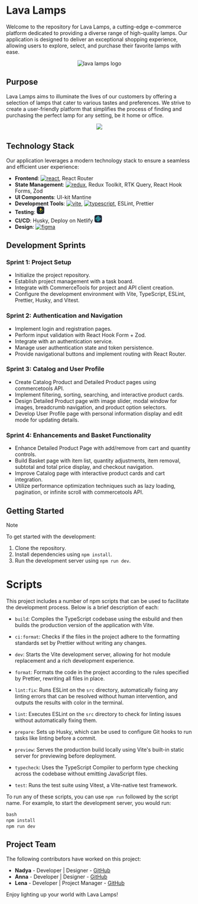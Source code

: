 # Lava Lamps

Welcome to the repository for Lava Lamps, a cutting-edge e-commerce platform dedicated to providing a diverse range of high-quality lamps. Our application is designed to deliver an exceptional shopping experience, allowing users to explore, select, and purchase their favorite lamps with ease.

<div style="text-align: center;">
<picture>
  <source media="(prefers-color-scheme: dark)" srcset="https://i.imgur.com/6p65CzC.png">
  <source media="(prefers-color-scheme: light)" srcset="https://i.imgur.com/4htNEce.png">
  <img alt="lava lamps logo" src="https://i.imgur.com/4htNEce.png">
</picture>
</div>

## Purpose

Lava Lamps aims to illuminate the lives of our customers by offering a selection of lamps that cater to various tastes and preferences. We strive to create a user-friendly platform that simplifies the process of finding and purchasing the perfect lamp for any setting, be it home or office.

<div style="text-align: center;">
<img src="./src/assets/2006729-uhd_3840_2160_25fps-ezgif.com-video-to-gif-converter.gif" style="max-width: 100%; height: auto;" />
</div>

## Technology Stack

Our application leverages a modern technology stack to ensure a seamless and efficient user experience:

- **Frontend**: <a href="https://reactjs.org/"><img src="https://user-images.githubusercontent.com/25181517/183897015-94a058a6-b86e-4e42-a37f-bf92061753e5.png" width="20" alt="react"></a>, React Router
- **State Management**: <a href="https://redux.js.org/"><img src="https://user-images.githubusercontent.com/25181517/187896150-cc1dcb12-d490-445c-8e4d-1275cd2388d6.png" width="20" alt="redux"></a>, Redux Toolkit, RTK Query, React Hook Forms, Zod
- **UI Components**: UI-kit Mantine
- **Development Tools**: <a href="https://vitejs.dev/"><img src="https://github-production-user-asset-6210df.s3.amazonaws.com/62091613/261395532-b40892ef-efb8-4b0e-a6b5-d1cfc2f3fc35.png" width="20" alt="vite"></a>, <a href="https://www.typescriptlang.org/"><img src="https://user-images.githubusercontent.com/25181517/183890598-19a0ac2d-e88a-4005-a8df-1ee36782fde1.png" width="20" alt="typescript"></a>, ESLint, Prettier
- **Testing**: <a href="https://vitest.dev/"><img src="https://github.com/tandpfun/skill-icons/blob/main/icons/Vitest-Dark.svg" width="20" alt="vitest"></a>
- **CI/CD**: Husky, Deploy on Netlify <a href="https://www.netlify.com/"><img src="https://github.com/tandpfun/skill-icons/blob/main/icons/Netlify-Dark.svg" width="20" alt="netlify"></a>
- **Design**: <a href="https://www.figma.com/"><img src="https://user-images.githubusercontent.com/25181517/189715289-df3ee512-6eca-463f-a0f4-c10d94a06b2f.png" width="20" alt="figma"></a>

## Development Sprints

### Sprint 1: Project Setup

- Initialize the project repository.
- Establish project management with a task board.
- Integrate with CommerceTools for project and API client creation.
- Configure the development environment with Vite, TypeScript, ESLint, Prettier, Husky, and Vitest.

### Sprint 2: Authentication and Navigation

- Implement login and registration pages.
- Perform input validation with React Hook Form + Zod.
- Integrate with an authentication service.
- Manage user authentication state and token persistence.
- Provide navigational buttons and implement routing with React Router.

### Sprint 3: Catalog and User Profile

- Create Catalog Product and Detailed Product pages using commercetools API.
- Implement filtering, sorting, searching, and interactive product cards.
- Design Detailed Product page with image slider, modal window for images, breadcrumb navigation, and product option selectors.
- Develop User Profile page with personal information display and edit mode for updating details.

### Sprint 4: Enhancements and Basket Functionality

- Enhance Detailed Product Page with add/remove from cart and quantity controls.
- Build Basket page with item list, quantity adjustments, item removal, subtotal and total price display, and checkout navigation.
- Improve Catalog page with interactive product cards and cart integration.
- Utilize performance optimization techniques such as lazy loading, pagination, or infinite scroll with commercetools API.

## Getting Started

> [!NOTE]
> To get started with the development:
>
> 1. Clone the repository.
> 2. Install dependencies using `npm install`.
> 3. Run the development server using `npm run dev`.

# Scripts

This project includes a number of npm scripts that can be used to facilitate the development process. Below is a brief description of each:

- `build`: Compiles the TypeScript codebase using the esbuild and then builds the production version of the application with Vite.

- `ci:format`: Checks if the files in the project adhere to the formatting standards set by Prettier without writing any changes.

- `dev`: Starts the Vite development server, allowing for hot module replacement and a rich development experience.

- `format`: Formats the code in the project according to the rules specified by Prettier, rewriting all files in place.

- `lint:fix`: Runs ESLint on the `src` directory, automatically fixing any linting errors that can be resolved without human intervention, and outputs the results with color in the terminal.

- `lint`: Executes ESLint on the `src` directory to check for linting issues without automatically fixing them.

- `prepare`: Sets up Husky, which can be used to configure Git hooks to run tasks like linting before a commit.

- `preview`: Serves the production build locally using Vite's built-in static server for previewing before deployment.

- `typecheck`: Uses the TypeScript Compiler to perform type checking across the codebase without emitting JavaScript files.

- `test`: Runs the test suite using Vitest, a Vite-native test framework.

To run any of these scripts, you can use `npm run` followed by the script name. For example, to start the development server, you would run:

```
bash
npm install
npm run dev
```

## Project Team

The following contributors have worked on this project:

- **Nadya** - Developer | Designer - [GitHub](https://github.com/NadyaGus)
- **Anna** - Developer | Designer - [GitHub](https://github.com/Naya252)
- **Lena** - Developer | Project Manager - [GitHub](https://github.com/berriestime)

Enjoy lighting up your world with Lava Lamps!
